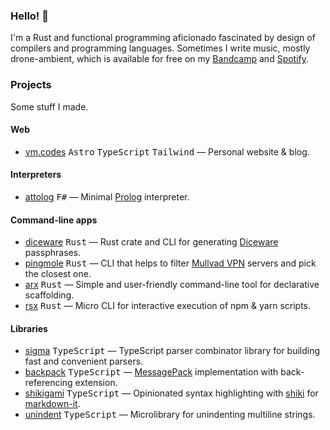 ### Hello! 👋

I'm a Rust and functional programming aficionado fascinated by design of compilers and programming languages. Sometimes I write music, mostly drone-ambient, which is available for free on my [Bandcamp](https://hypnosense.bandcamp.com) and [Spotify](https://open.spotify.com/artist/1EqX9erOVQHCVlAwGihPS2?si=U6WzSwm0RSCnS70g_sVZXQ).

### Projects

Some stuff I made.

#### Web

- [vm.codes](https://github.com/norskeld/vm.codes#readme) <kbd>Astro</kbd> <kbd>TypeScript</kbd> <kbd>Tailwind</kbd> — Personal website & blog.

#### Interpreters

- [attolog](https://github.com/norskeld/attolog#readme) <kbd>F#</kbd> — Minimal [Prolog](https://en.wikipedia.org/wiki/Prolog) interpreter.

#### Command-line apps

- [diceware](https://github.com/norskeld/diceware#readme) <kbd>Rust</kbd> — Rust crate and CLI for generating [Diceware](https://en.wikipedia.org/wiki/Diceware) passphrases.
- [pingmole](https://github.com/norskeld/pingmole#readme) <kbd>Rust</kbd> — CLI that helps to filter [Mullvad VPN](https://mullvad.net) servers and pick the closest one.
- [arx](https://github.com/norskeld/arx#readme) <kbd>Rust</kbd> — Simple and user-friendly command-line tool for declarative scaffolding.
- [rsx](https://github.com/norskeld/rsx#readme) <kbd>Rust</kbd> — Micro CLI for interactive execution of npm & yarn scripts.

#### Libraries

- [sigma](https://sigma.vm.codes) <kbd>TypeScript</kbd> — TypeScript parser combinator library for building fast and convenient parsers.
- [backpack](https://github.com/norskeld/backpack#readme) <kbd>TypeScript</kbd> — [MessagePack](https://msgpack.org) implementation with back-referencing extension.
- [shikigami](https://github.com/norskeld/shikigami#readme) <kbd>TypeScript</kbd> — Opinionated syntax highlighting with [shiki](https://github.com/shikijs/shiki#readme) for [markdown-it](https://github.com/markdown-it/markdown-it#readme).
- [unindent](https://github.com/norskeld/unindent#readme) <kbd>TypeScript</kbd> — Microlibrary for unindenting multiline strings.
